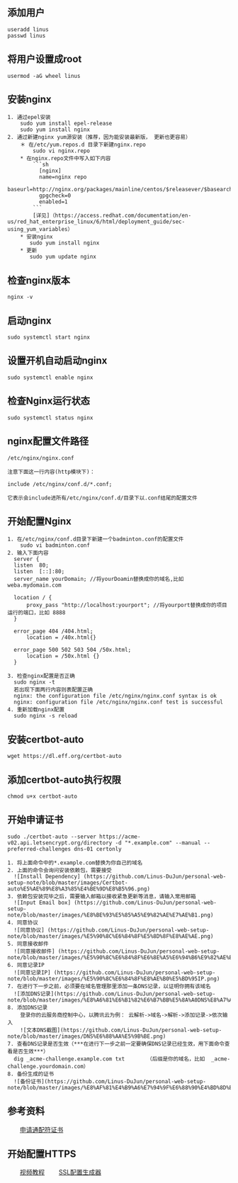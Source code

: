 ## 添加用户
    useradd linus
    passwd linus
## 将用户设置成root
    usermod -aG wheel linus
## 安装nginx
    1. 通过epel安装
        sudo yum install epel-release
        sudo yum install nginx
    2. 通过新建nginx yum源安装（推荐，因为能安装最新版， 更新也更容易）
        ＊ 在/etc/yum.repos.d 目录下新建nginx.repo
            sudo vi nginx.repo
        * 在nginx.repo文件中写入如下内容
            ```sh
              [nginx]
              name=nginx repo
              baseurl=http://nginx.org/packages/mainline/centos/$releasever/$basearch/
              gpgcheck=0
              enabled=1
            ```
            [详见]（https://access.redhat.com/documentation/en-us/red_hat_enterprise_linux/6/html/deployment_guide/sec-using_yum_variables）
        * 安装nginx
           sudo yum install nginx
        * 更新
           sudo yum update nginx
## 检查nginx版本
    nginx -v
## 启动nginx
    sudo systemctl start nginx
## 设置开机自动启动nginx
    sudo systemctl enable nginx
## 检查Nginx运行状态
    sudo systemctl status nginx
## nginx配置文件路径
    /etc/nginx/nginx.conf

    注意下面这一行内容(http模块下)：

    include /etc/nginx/conf.d/*.conf;

    它表示会include进所有/etc/nginx/conf.d/目录下以.conf结尾的配置文件
## 开始配置Nginx
    1. 在/etc/nginx/conf.d目录下新建一个badminton.conf的配置文件
        sudo vi badminton.conf
    2. 输入下面内容
      server {
      listen  80;
      listen  [::]:80;
      server_name yourDomain; //将yourDoamin替换成你的域名,比如 weba.mydomain.com

      location / {
          proxy_pass "http://localhost:yourport"; //将yourport替换成你的项目运行的端口，比如 8888
      }

      error_page 404 /404.html;
          location = /40x.html{}

      error_page 500 502 503 504 /50x.html;
          location = /50x.html {}
      }

    3. 检查nginx配置是否正确
      sudo nginx -t
      若出现下面两行内容则表配置正确
      nginx: the configuration file /etc/nginx/nginx.conf syntax is ok
      nginx: configuration file /etc/nginx/nginx.conf test is successful
    4. 重新加载nginx配置
      sudo nginx -s reload
## 安装certbot-auto
    wget https://dl.eff.org/certbot-auto
## 添加certbot-auto执行权限
    chmod u+x certbot-auto
## 开始申请证书
    sudo ./certbot-auto --server https://acme-v02.api.letsencrypt.org/directory -d "*.example.com" --manual --preferred-challenges dns-01 certonly

    1. 将上面命令中的*.example.com替换为你自己的域名
    2. 上面的命令会询问安装依赖包，需要接受
      ![Install Dependency] (https://github.com/Linus-DuJun/personal-web-setup-note/blob/master/images/Certbot-auto%E5%AE%89%E8%A3%85%E4%BE%9D%E8%B5%96.png)
    3. 依赖包安装完毕之后，需要输入邮箱以接收紧急更新等消息，请输入常用邮箱
      ![Input Email box] (https://github.com/Linus-DuJun/personal-web-setup-note/blob/master/images/%E8%BE%93%E5%85%A5%E9%82%AE%E7%AE%B1.png)
    4. 同意协议
      ![同意协议] (https://github.com/Linus-DuJun/personal-web-setup-note/blob/master/images/%E5%90%8C%E6%84%8F%E5%8D%8F%E8%AE%AE.png)
    5. 同意接收邮件
      ![同意接收邮件] (https://github.com/Linus-DuJun/personal-web-setup-note/blob/master/images/%E5%90%8C%E6%84%8F%E6%8E%A5%E6%94%B6%E9%82%AE%E4%BB%B6.png)
    6. 同意记录IP
      ![同意记录IP] (https://github.com/Linus-DuJun/personal-web-setup-note/blob/master/images/%E5%90%8C%E6%84%8F%E8%AE%B0%E5%BD%95IP.png)
    7. 在进行下一步之前，必须要在域名管理那里添加一条DNS记录，以证明你拥有该域名
      ![添加DNS记录](https://github.com/Linus-DuJun/personal-web-setup-note/blob/master/images/%E8%A6%81%E6%B1%82%E6%B7%BB%E5%8A%A0DNS%E8%A7%A3%E6%9E%90.png)
    8. 添加DNS记录
        登录你的云服务商控制中心，以腾讯云为例： 云解析->域名->解析->添加记录->依次输入
        ![文本DNS截图](https://github.com/Linus-DuJun/personal-web-setup-note/blob/master/images/DNS%E6%88%AA%E5%9B%BE.png)
    7. 查看DNS记录是否生效（***在进行下一步之前一定要确保DNS记录已经生效，用下面命令查看是否生效***）
      dig _acme-challenge.example.com txt       （后缀是你的域名，比如  _acme-challenge.yourdomain.com）
    8. 备份生成的证书
      ![备份证书](https://github.com/Linus-DuJun/personal-web-setup-note/blob/master/images/%E8%AF%81%E4%B9%A6%E7%94%9F%E6%88%90%E4%BD%8D%E7%BD%AE.png)

## 参考资料
&emsp;&emsp;[申请通配符证书](https://www.cnblogs.com/tinywan/p/8573169.html)

## 开始配置HTTPS
  &emsp;&emsp;[视频教程](https://www.youtube.com/watch?v=d4QDyHLHZ9c&t=833s)
  &emsp;&emsp;[SSL配置生成器](https://mozilla.github.io/server-side-tls/ssl-config-generator/)
